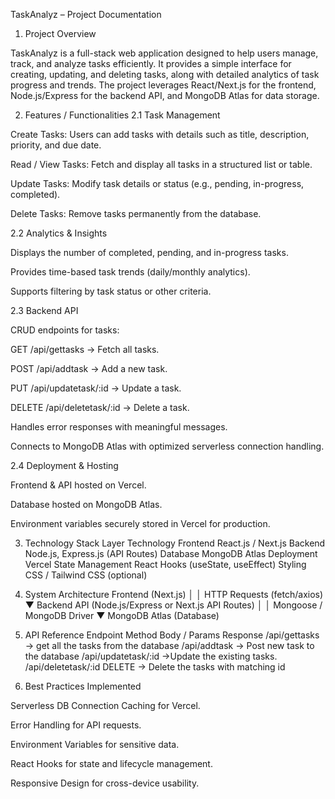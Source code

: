 TaskAnalyz – Project Documentation

1. Project Overview

TaskAnalyz is a full-stack web application designed to help users manage, track, and analyze tasks efficiently. It provides a simple interface for creating, updating, and deleting tasks, along with detailed analytics of task progress and trends. The project leverages React/Next.js for the frontend, Node.js/Express for the backend API, and MongoDB Atlas for data storage.

2. Features / Functionalities
2.1 Task Management

Create Tasks: Users can add tasks with details such as title, description, priority, and due date.

Read / View Tasks: Fetch and display all tasks in a structured list or table.

Update Tasks: Modify task details or status (e.g., pending, in-progress, completed).

Delete Tasks: Remove tasks permanently from the database.

2.2 Analytics & Insights

Displays the number of completed, pending, and in-progress tasks.

Provides time-based task trends (daily/monthly analytics).

Supports filtering by task status or other criteria.

2.3 Backend API

CRUD endpoints for tasks:

GET /api/gettasks → Fetch all tasks.

POST /api/addtask → Add a new task.

PUT /api/updatetask/:id → Update a task.

DELETE /api/deletetask/:id → Delete a task.

Handles error responses with meaningful messages.

Connects to MongoDB Atlas with optimized serverless connection handling.

2.4 Deployment & Hosting

Frontend & API hosted on Vercel.

Database hosted on MongoDB Atlas.

Environment variables securely stored in Vercel for production.

3. Technology Stack
Layer	Technology
Frontend	React.js / Next.js
Backend	Node.js, Express.js (API Routes)
Database	MongoDB Atlas
Deployment	Vercel
State Management	React Hooks (useState, useEffect)
Styling	CSS / Tailwind CSS (optional)




4. System Architecture
Frontend (Next.js)
        │
        │ HTTP Requests (fetch/axios)
        ▼
Backend API (Node.js/Express or Next.js API Routes)
        │
        │ Mongoose / MongoDB Driver
        ▼
MongoDB Atlas (Database)

5. API Reference
Endpoint	Method	Body / Params	Response
/api/gettasks	-> get all the tasks from the database
/api/addtask	-> Post new task to the database
/api/updatetask/:id	->Update the existing tasks.
/api/deletetask/:id	DELETE	-> Delete the tasks with matching id

6. Best Practices Implemented

Serverless DB Connection Caching for Vercel.

Error Handling for API requests.

Environment Variables for sensitive data.

React Hooks for state and lifecycle management.

Responsive Design for cross-device usability.
